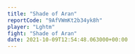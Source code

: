 ```yaml
---
title: "Shade of Aran"
reportCode: "9AfVWmKt2b34yk8h"
player: "Lghtm"
fight: "Shade of Aran"
date: 2021-10-09T12:54:48.063000+00:00
---
```

